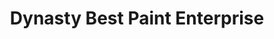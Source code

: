 ---
title: "Dynasty Best Paint Enterprise"
url: /davao-city/dynasty-best-paint-enterprise/
shop: paint
---